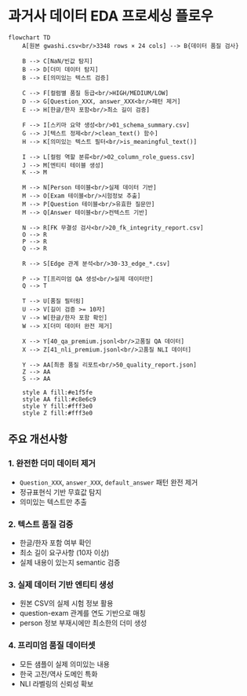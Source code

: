 
# 과거사 데이터 EDA 프로세싱 플로우

```mermaid
flowchart TD
    A[원본 gwashi.csv<br/>3348 rows × 24 cols] --> B{데이터 품질 검사}
    
    B --> C[NaN/빈값 탐지]
    B --> D[더미 데이터 탐지]
    B --> E[의미있는 텍스트 검증]
    
    C --> F[컬럼별 품질 등급<br/>HIGH/MEDIUM/LOW]
    D --> G[Question_XXX, answer_XXX<br/>패턴 제거]
    E --> H[한글/한자 포함<br/>최소 길이 검증]
    
    F --> I[스키마 요약 생성<br/>01_schema_summary.csv]
    G --> J[텍스트 정제<br/>clean_text() 함수]
    H --> K[의미있는 텍스트 필터<br/>is_meaningful_text()]
    
    I --> L[컬럼 역할 분류<br/>02_column_role_guess.csv]
    J --> M[엔티티 테이블 생성]
    K --> M
    
    M --> N[Person 테이블<br/>실제 데이터 기반]
    M --> O[Exam 테이블<br/>시험정보 추출]
    M --> P[Question 테이블<br/>유효한 질문만]
    M --> Q[Answer 테이블<br/>컨텍스트 기반]
    
    N --> R[FK 무결성 검사<br/>20_fk_integrity_report.csv]
    O --> R
    P --> R
    Q --> R
    
    R --> S[Edge 관계 분석<br/>30-33_edge_*.csv]
    
    P --> T[프리미엄 QA 생성<br/>실제 데이터만]
    Q --> T
    
    T --> U[품질 필터링]
    U --> V[길이 검증 >= 10자]
    V --> W[한글/한자 포함 확인]
    W --> X[더미 데이터 완전 제거]
    
    X --> Y[40_qa_premium.jsonl<br/>고품질 QA 데이터]
    X --> Z[41_nli_premium.jsonl<br/>고품질 NLI 데이터]
    
    Y --> AA[최종 품질 리포트<br/>50_quality_report.json]
    Z --> AA
    S --> AA
    
    style A fill:#e1f5fe
    style AA fill:#c8e6c9
    style Y fill:#fff3e0
    style Z fill:#fff3e0
```

## 주요 개선사항

### 1. 완전한 더미 데이터 제거
- `Question_XXX`, `answer_XXX`, `default_answer` 패턴 완전 제거
- 정규표현식 기반 무효값 탐지
- 의미있는 텍스트만 추출

### 2. 텍스트 품질 검증
- 한글/한자 포함 여부 확인
- 최소 길이 요구사항 (10자 이상)
- 실제 내용이 있는지 semantic 검증

### 3. 실제 데이터 기반 엔티티 생성  
- 원본 CSV의 실제 시험 정보 활용
- question-exam 관계를 연도 기반으로 매칭
- person 정보 부재시에만 최소한의 더미 생성

### 4. 프리미엄 품질 데이터셋
- 모든 샘플이 실제 의미있는 내용
- 한국 고전/역사 도메인 특화
- NLI 라벨링의 신뢰성 확보
